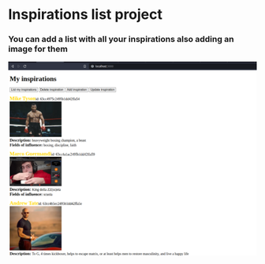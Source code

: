 # Inspirations list project
### You can add a list with all your inspirations also adding an image for them

![image that shows the webapp](webapp-showing.png)